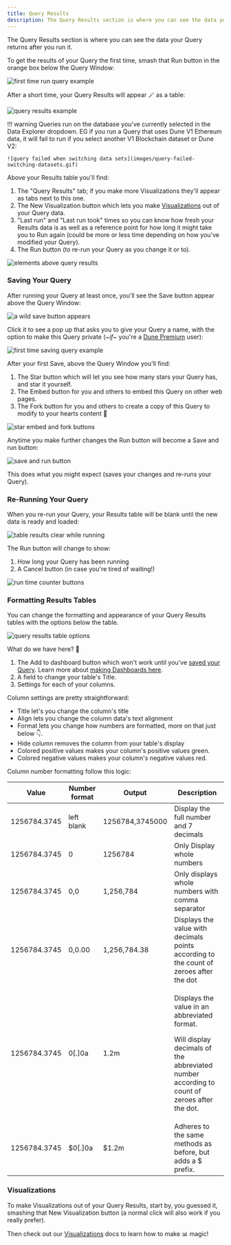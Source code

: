 ```yaml
---
title: Query Results
description: The Query Results section is where you can see the data your Query returns after running it.
---
```


The Query Results section is where you can see the data your Query returns after you run it.

To get the results of your Query the first time, smash that <span class="fk-btn-1">Run</span> button in the orange box below the Query Window:

![first time run query example](images/first-time-run-query-example.png)

After a short time, your Query Results will appear 🪄 as a table:

![query results example](images/query-results.png)


!!! warning
    Queries run on the database you've currently selected in the Data Explorer dropdown. EG if you run a Query that uses Dune V1 Ethereum data, it will fail to run if you select another V1 Blockchain dataset or Dune V2:
    
    ![query failed when switching data sets](images/query-failed-switching-datasets.gif)

Above your Results table you'll find:
  
  1. The "Query Results" tab; if you make more Visualizations they'll appear as tabs next to this one.
  2. The <span class="fk-btn-2">New Visualization</span> button which lets you make [Visualizations](../visualizations) out of your Query data.
  3. "Last run" and "Last run took" times so you can know how fresh your Results data is as well as a reference point for how long it might take you to Run again (could be more or less time depending on how you've modified your Query).
  4. The <span class="fk-btn-1">Run</span> button (to re-run your Query as you change it or to).

![elements above query results](images/elements-above-query-results.png)

### Saving Your Query

After running your Query at least once, you'll see the <span class="fk-btn-1">Save</span> button appear above the Query Window:

![a wild save button appears](images/a-wild-save-button-appears.png)

Click it to see a pop up that asks you to give your Query a name, with the option to make this Query private (*~if~* you're a [Dune Premium](../../reference/pricing.md) user):

![first time saving query example](images/first-time-saving-query-popup.png)

After your first Save, above the Query Window you'll find:

1. The <span class="fk-btn-3">Star</span> button which will let you see how many stars your Query has, and star it yourself.
2. The <span class="fk-btn-3">Embed</span> button for you and others to embed this Query on other web pages.
3. The <span class="fk-btn-3">Fork</span> button for you and others to create a copy of this Query to modify to your hearts content 💖 

![star embed and fork buttons](images/star-embed-fork-buttons.png)

Anytime you make further changes the <span class="fk-btn-1">Run</span> button will become a <span class="fk-btn-1">Save and run</span> button:

![save and run button](images/save-and-run-button.png)

This does what you might expect (saves your changes and re-runs your Query).

### Re-Running Your Query

When you re-run your Query, your Results table will be blank until the new data is ready and loaded:

![table results clear while running](images/table-clear-while-running.png)

The <span class="fk-btn-1">Run</span> button will change to show:

1. How long your Query has been running
2. A <span class="fk-btn-3">Cancel</span> button (in case you're tired of waiting!)

![run time counter buttons](images/run-time-counter-buttons.png)

### Formatting Results Tables

You can change the formatting and appearance of your Query Results tables with the options below the table. 

![query results table options](images/query-results-table-options.png)

What do we have here? 👀

1. The <span class="fk-btn-3">Add to dashboard</span> button which won't work until you've [saved your Query](#saving-your-query). Learn more about [making Dashboards here](../dashboards.md).
2. A field to change your table's Title.
3. Settings for each of your columns.

Column settings are pretty straightforward:

- Title let's you change the column's title
- Align lets you change the column data's text alignment
- Format lets you change how numbers are formatted, more on that just below 👇.
- Hide column removes the column from your table's display
- Colored positive values makes your column's positive values <span style="color: var(--success-green);">green</span>.
- Colored negative values makes your column's negative values <span style="color: var(--danger-red);">red</span>.

Column number formatting follow this logic:

| Value        | Number format | Output          | Description                                                                                                                                           |
| ------------ | ----------- | --------------- | ----------------------------------------------------------------------------------------------------------------------------------------------------- |
| 1256784.3745 | left blank  | 1256784,3745000 | Display the full number and 7 decimals                                                                                                                |
| 1256784.3745 | 0           | 1256784         | Only Display whole numbers                                                                                                                            |
| 1256784.3745 | 0,0         | 1,256,784       | Only displays whole numbers with comma separator                                                                                                      |
| 1256784.3745 | 0,0.00      | 1,256,784.38    | Displays the value with decimals points according to the count of zeroes after the dot                                                                |
| 1256784.3745 | 0\[.]0a     | 1.2m            | <p>Displays the value in an abbreviated format.</p><p>Will display decimals of the abbreviated number according to count of zeroes after the dot.</p> |
| 1256784.3745 | $0\[.]0a    | $1.2m           | Adheres to the same methods as before, but adds a $ prefix.                                                                                           |

### Visualizations

To make Visualizations out of your Query Results, start by, you guessed it, smashing that <span class="fk-btn-2">New Visualization</span> button (a normal click will also work if you really prefer).

Then check out our [Visualizations](../visualizations) docs to learn how to make 📊 magic!